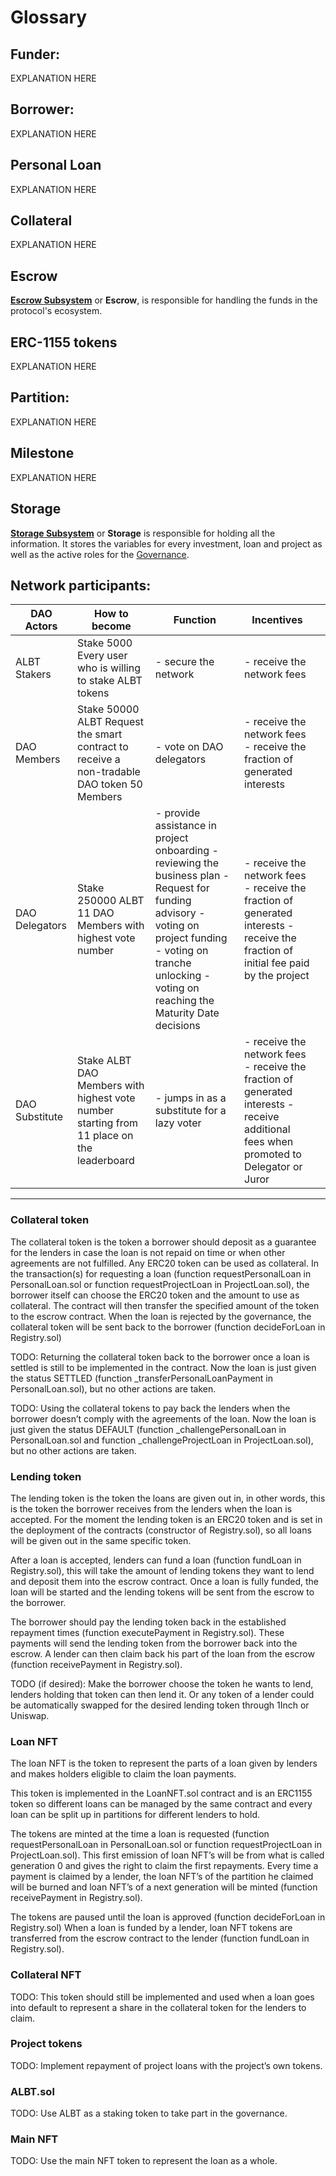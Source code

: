 # Glossary

## Funder:
EXPLANATION HERE

## Borrower:
EXPLANATION HERE

## Personal Loan
EXPLANATION HERE

## Collateral
EXPLANATION HERE

## Escrow
[**Escrow Subsystem**](Escrow.md) or **Escrow**, is responsible for handling the funds in the protocol's ecosystem.

## ERC-1155 tokens
EXPLANATION HERE

## Partition:
EXPLANATION HERE

## Milestone
EXPLANATION HERE

## Storage
[**Storage Subsystem**](Storage.md) or **Storage** is responsible for holding all the information. It stores the variables for every investment, loan and project as well as the active roles for the [Governance](DAO.md).


## Network participants:
| DAO Actors     | How to become                                                                              | Function                                                                                                                                                                                                             | Incentives                                                                                                                             |   |
|----------------|--------------------------------------------------------------------------------------------|----------------------------------------------------------------------------------------------------------------------------------------------------------------------------------------------------------------------|----------------------------------------------------------------------------------------------------------------------------------------|---|
| ALBT Stakers   | Stake 5000 Every user who is willing to stake ALBT tokens                                  | - secure the network                                                                                                                                                                                                 | - receive the network fees                                                                                                             |   |
| DAO Members    | Stake 50000 ALBT Request the smart contract to receive a non-tradable DAO token 50 Members | - vote on DAO delegators                                                                                                                                                                                             | - receive the network fees - receive the fraction of generated interests                                                               |   |
| DAO Delegators | Stake 250000 ALBT 11 DAO Members with highest vote number                                  | - provide assistance in project onboarding - reviewing the business plan - Request for funding advisory - voting on project funding - voting on tranche unlocking - voting on reaching the Maturity Date decisions   | - receive the network fees - receive the fraction of generated interests  - receive the fraction of initial fee paid by the project    |   |
| DAO Substitute | Stake ALBT DAO Members with highest vote number starting from 11 place on the leaderboard  | - jumps in as a substitute for a lazy voter                                                                                                                                                                          | - receive the network fees - receive the fraction of generated interests - receive additional fees when promoted to Delegator or Juror |   |

---


### Collateral token
The collateral token is the token a borrower should deposit as a guarantee for the lenders in case the loan is not repaid on time or when other agreements are not fulfilled. Any ERC20 token can be used as collateral. In the transaction(s) for requesting a loan (function requestPersonalLoan in PersonalLoan.sol or function requestProjectLoan in ProjectLoan.sol), the borrower itself can choose the ERC20 token and the amount to use as collateral. The contract will then transfer the specified amount of the token to the escrow contract.
When the loan is rejected by the governance, the collateral token will be sent back to the borrower (function decideForLoan in Registry.sol)

TODO: Returning the collateral token back to the borrower once a loan is settled is still to be implemented in the contract. Now the loan is just given the status SETTLED (function _transferPersonalLoanPayment in PersonalLoan.sol), but no other actions are taken.

TODO: Using the collateral tokens to pay back the lenders when the borrower doesn’t comply with the agreements of the loan. Now the loan is just given the status DEFAULT (function _challengePersonalLoan in PersonalLoan.sol and function _challengeProjectLoan in ProjectLoan.sol), but no other actions are taken.

### Lending token
The lending token is the token the loans are given out in, in other words, this is the token the borrower receives from the lenders when the loan is accepted. For the moment the lending token is an ERC20 token and is set in the deployment of the contracts (constructor of Registry.sol), so all loans will be given out in the same specific token.

After a loan is accepted, lenders can fund a loan (function fundLoan in Registry.sol), this will take the amount of lending tokens they want to lend and deposit them into the escrow contract. Once a loan is fully funded, the loan will be started and the lending tokens will be sent from the escrow to the borrower.

The borrower should pay the lending token back in the established repayment times (function executePayment in Registry.sol). These payments will send the lending token from the borrower back into the escrow. A lender can then claim back his part of the loan from the escrow (function receivePayment in Registry.sol).

TODO (if desired): Make the borrower choose the token he wants to lend, lenders holding that token can then lend it. Or any token of a lender could be automatically swapped for the desired lending token through 1Inch or Uniswap.

### Loan NFT
The loan NFT is the token to represent the parts of a loan given by lenders and makes holders eligible to claim the loan payments.

This token is implemented in the LoanNFT.sol contract and is an ERC1155 token so different loans can be managed by the same contract and every loan can be split up in partitions for different lenders to hold.

The tokens are minted at the time a loan is requested (function requestPersonalLoan in PersonalLoan.sol or function requestProjectLoan in ProjectLoan.sol). This first emission of loan NFT’s will be from what is called generation 0 and gives the right to claim the first repayments. Every time a payment is claimed by a lender, the loan NFT’s of the partition he claimed will be burned and loan NFT’s of a next generation will be minted (function receivePayment in Registry.sol).

The tokens are paused until the loan is approved (function decideForLoan in Registry.sol)
When a loan is funded by a lender, loan NFT tokens are transferred from the escrow contract to the lender (function fundLoan in Registry.sol).

### Collateral NFT
TODO: This token should still be implemented and used when a loan goes into default to represent a share in the collateral token for the lenders to claim.

### Project tokens
TODO: Implement repayment of project loans with the project’s own tokens.

### ALBT.sol
TODO: Use ALBT as a staking token to take part in the governance.

### Main NFT
TODO: Use the main NFT token to represent the loan as a whole.